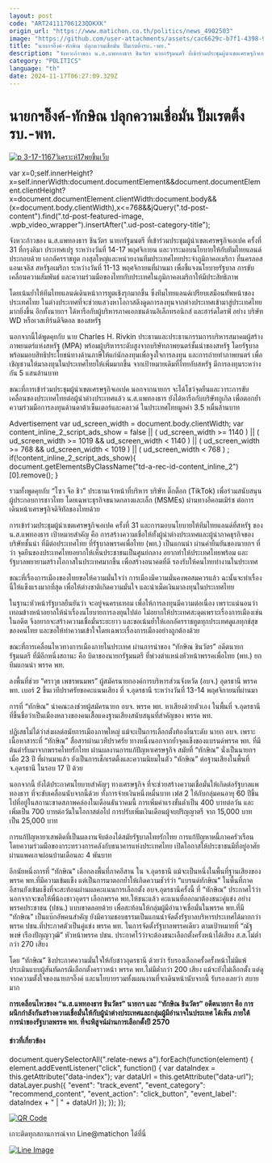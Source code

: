 ```yaml
---
layout: post
code: "ART24111706123QDKXK"
origin_url: "https://www.matichon.co.th/politics/news_4902503"
image: "https://github.com/user-attachments/assets/cac6629c-b7f1-4398-946b-a95b84772db4"
title: "นายกฯอิ๊งค์-ทักษิณ ปลุกความเชื่อมั่น ปั๊มเรตติ้งรบ.-พท."
description: "จังหวะก้าวของ น.ส.แพทองธาร ชินวัตร นายกรัฐมนตรี ที่เข้าร่วมประชุมผู้นำเขตเศรษฐกิจเอเปค ครั้งที่ 31 ที่กรุงลิมา ประเทศเปรู ระหว่างวันที่ 14-17 พฤศจิกายน"
category: "POLITICS"
language: "th"
date: 2024-11-17T06:27:09.329Z
---
```


# นายกฯอิ๊งค์-ทักษิณ ปลุกความเชื่อมั่น ปั๊มเรตติ้งรบ.-พท.

[![](https://www.matichon.co.th/wp-content/uploads/2024/11/p-3-17-1167วิเคราะห์17พยขึ้นเว็บ-.jpg "p 3-17-1167วิเคราะห์17พยขึ้นเว็บ")](https://www.matichon.co.th/wp-content/uploads/2024/11/p-3-17-1167วิเคราะห์17พยขึ้นเว็บ-.jpg)

var x=0;self.innerHeight?x=self.innerWidth:document.documentElement&&document.documentElement.clientHeight?x=document.documentElement.clientWidth:document.body&&(x=document.body.clientWidth),x<=768&&jQuery(".td-post-content").find(".td-post-featured-image, .wpb\_video\_wrapper").insertAfter(".ud-post-category-title");

จังหวะก้าวของ น.ส.แพทองธาร ชินวัตร นายกรัฐมนตรี ที่เข้าร่วมประชุมผู้นำเขตเศรษฐกิจเอเปค ครั้งที่ 31 ที่กรุงลิมา ประเทศเปรู ระหว่างวันที่ 14-17 พฤศจิกายน และวาระมอบนโยบายให้กับทีมไทยแลนด์ ประกอบด้วย เอกอัครราชทูต กงสุลใหญ่และหน่วยงานทีมประเทศไทยประจำภูมิภาคอเมริกา ที่นครลอสแอนเจลิส สหรัฐอเมริกา ระหว่างวันที่ 11-13 พฤศจิกายนที่ผ่านมา เพื่อชี้แจงนโยบายรัฐบาล การขับเคลื่อนความสัมพันธ์ และความร่วมมือของไทยกับประเทศในภูมิภาคอเมริกาให้มีประสิทธิภาพ

โดยเน้นย้ำให้ทีมไทยแลนด์เดินหน้าการทูตเชิงรุกมากขึ้น ซึ่งทีมไทยแลนด์เปรียบเสมือนทัพหน้าของประเทศไทย ในต่างประเทศที่จะช่วยแสวงหาโอกาสดึงดูดการลงทุนจากต่างประเทศเข้ามาสู่ประเทศไทยมากยิ่งขึ้น อีกทั้งนายกฯ ได้หารือกับผู้บริหารภาคเอกชนด้านอิเล็กทรอนิกส์ และฮาร์ดไดรฟ์ อย่าง บริษัท WD หรือเวสเทิร์นดิจิตอล ของสหรัฐ

นอกจากนี้ได้พูดคุยกับ นาย Charles H. Rivkin ประธานและประธานกรรมการบริหารสมาคมผู้สร้างภาพยนตร์แห่งสหรัฐ (MPA) พร้อมผู้บริหารระดับสูงจากบริษัทภาพยนตร์ชั้นนำของสหรัฐ โดยรัฐบาลพร้อมมอบสิทธิประโยชน์ทางด้านภาษีให้แก่นักลงทุนเพื่อจูงใจการลงทุน และการถ่ายทำภาพยนตร์ เพื่อเชิญชวนให้มาลงทุนในประเทศไทยให้เพิ่มมากขึ้น จากเป้าหมายเดิมที่ไทยกับสหรัฐ มีการลงทุนระหว่างกัน 5 แสนล้านบาท

ขณะที่การเข้าร่วมประชุมผู้นำเขตเศรษฐกิจเอเปค นอกจากนายกฯ จะได้โชว์จุดยืนและวาระการขับเคลื่อนของประเทศไทยต่อผู้นำต่างประเทศแล้ว น.ส.แพทองธาร ยังได้หารือกับบริษัทกูเกิล เพื่อตอกย้ำความร่วมมือการลงทุนด้านดาต้าเซ็นเตอร์และคลาวด์ ในประเทศไทยมูลค่า 3.5 หมื่นล้านบาท

Advertisement var ud\_screen\_width = document.body.clientWidth; var content\_inline\_2\_script\_ads\_show = false || ( ud\_screen\_width >= 1140 ) || ( ud\_screen\_width >= 1019 && ud\_screen\_width < 1140 ) || ( ud\_screen\_width >= 768 && ud\_screen\_width < 1019 ) || ( ud\_screen\_width < 768 ) ; if(!content\_inline\_2\_script\_ads\_show){ document.getElementsByClassName("td-a-rec-id-content\_inline\_2")\[0\].remove(); }

รวมทั้งพูดคุยกับ “โซว จือ ชิว” ประธานเจ้าหน้าที่บริหาร บริษัท ติ๊กต็อก (TikTok) เพื่อร่วมสนับสนุนผู้ประกอบการชาวไทย โดยเฉพาะธุรกิจขนาดกลางและเล็ก (MSMEs) ผ่านทางอีคอมเมิร์ซ ต่อการเดินหน้าเศรษฐกิจดิจิทัลของไทยด้วย

การเข้าร่วมประชุมผู้นำเขตเศรษฐกิจเอเปค ครั้งที่ 31 และการมอบนโยบายให้ทีมไทยแลนด์ที่สหรัฐ ของ น.ส.แพทองธาร เป้าหมายสำคัญ คือ การสร้างความเชื่อให้ทั้งผู้นำต่างประเทศและผู้นำภาคธุรกิจของบริษัทชั้นนำ ที่มีต่อประเทศไทย ที่รัฐบาลพรรคเพื่อไทย (พท.) เป็นแกนนำ ผ่านคำยืนยันของนายกฯ ที่ว่า จุดยืนของประเทศไทยอยากให้เห็นประชาชนเป็นศูนย์กลาง อยากทำให้ประเทศไทยพร้อม และรัฐบาลพยายามสร้างโอกาสในประเทศมากขึ้น เพื่อสร้างอนาคตที่ดี รองรับให้คนไทยทำงานในประเทศ

ขณะที่เรื่องการเมืองของไทยขอให้ความมั่นใจว่า การเมืองมีความมั่นคงพอสมควรแล้ว ฉะนั้นจะทำเรื่องนี้ให้แข็งแรงมากที่สุด เพื่อให้ต่างชาติเกิดความมั่นใจ และนำเม็ดเงินมาลงทุนในประเทศไทย

ในฐานะหัวหน้ารัฐบาลยืนยันว่า จะอยู่จนครบเทอม เพื่อให้การลงทุนมีความต่อเนื่อง เพราะแน่นอนว่า เทอมข้างหน้าอยากให้นำเรื่องนโยบายการลงทุนไปต่อ ไม่อยากให้ประเทศสะดุดเพราะเรื่องการเมืองเช่นในอดีต จึงอยากจะสร้างความเชื่อมั่นระยะยาว และขอเน้นย้ำให้เอกอัครราชทูตทุกประเทศดูแลทุกข์สุขของคนไทย และขอให้ทำความเข้าใจโดยเฉพาะเรื่องการเมืองอย่างถูกต้องด้วย

ขณะที่การเคลื่อนไหวทางการเมืองภายในประเทศ ผ่านการนำของ “ทักษิณ ชินวัตร” อดีตนายกรัฐมนตรี ที่มีอีกหนึ่งสถานะ คือ บิดาของนายกรัฐมนตรี ที่พ่วงตำแหน่งหัวหน้าพรรคเพื่อไทย (พท.) ยกทีมแกนนำ พรรค พท.

ลงพื้นที่ช่วย “ศราวุธ เพชรพนมพร” ผู้สมัครนายกองค์การบริหารส่วนจังหวัด (อบจ.) อุดรธานี พรรค พท. เบอร์ 2 ขึ้นเวทีปราศรัยขอคะแนนเสียง ที่ จ.อุดรธานี ระหว่างวันที่ 13-14 พฤศจิกายนที่ผ่านมา

การที่ “ทักษิณ” นำคณะลงช่วยผู้สมัครนายก อบจ. พรรค พท. หาเสียงด้วยตัวเอง ในพื้นที่ จ.อุดรธานี ที่ขึ้นชื่อว่าเป็นเมืองหลวงของคนเสื้อแดงฐานเสียงสนับสนุนที่สำคัญของ พรรค พท.

ปฏิเสธไม่ได้ว่าส่งผลต่อนัยการเมืองภาพใหญ่ แม้จะเป็นการเลือกตั้งท้องถิ่นระดับ นายก อบจ. เพราะเนื้อหาสาระที่ “ทักษิณ” สื่อสารผ่านเวทีปราศรัย ทางหนึ่งนอกจากย้ำจุดแข็งของแบรนด์พรรค พท. ที่มีต้นตำรับมาจากพรรคไทยรักไทย ผ่านผลงานการแก้ปัญหาเศรษฐกิจ สมัยที่ “ทักษิณ” นั่งเป็นนายกฯ เมื่อ 23 ปี ที่ผ่านมาแล้ว ยังเป็นการเช็กเรตติ้งและความนิยมในตัว “ทักษิณ” ต่อฐานเสียงในพื้นที่ จ.อุดรธานี ในรอบ 17 ปี ด้วย

นอกจากนี้ ยังได้ประกาศนโยบายสำคัญๆ ทางเศรษฐกิจ ที่จะช่วยสร้างความเชื่อมั่นให้เกิดต่อรัฐบาลแพทองธาร ที่จะขับเคลื่อนนับจากนี้ด้วย ทั้งการจ่ายเงินหนึ่งหมื่นบาท เฟส 2 ให้กับกลุ่มคนอายุ 60 ปีขึ้นไปที่อยู่ในสถานะขาดสภาพคล่องในเดือนธันวาคมนี้ การเพิ่มค่าแรงขั้นต่ำเป็น 400 บาทต่อวัน และเพิ่มเป็น 700 บาทต่อวันในโอกาสต่อไป การปรับเพิ่มเงินเดือนผู้จบปริญญาตรี จาก 15,000 บาท เป็น 25,000 บาท

การแก้ปัญหายาเสพติดที่เป็นผลงานจับต้องได้สมัยรัฐบาลไทยรักไทย การแก้ปัญหาหนี้ภาคครัวเรือน โดยความร่วมมือของกระทรวงการคลังกับธนาคารแห่งประเทศไทย เปิดโอกาสให้ประชาชนมีที่อยู่อาศัย ผ่านแพคเกจผ่อนบ้านเดือนละ 4 พันบาท

อีกนัยหนึ่งการที่ “ทักษิณ” เลือกลงพื้นที่ภาคอีสาน ใน จ.อุดรธานี แม้จะเป็นหนึ่งในพื้นที่ฐานเสียงของพรรค พท.ที่มีความเข้มแข็ง แต่เป็นการมาตอกย้ำให้เกิดความชัวร์ว่า “แบรนด์ทักษิณ” ในพื้นที่ภาคอีสานยังเข้มแข็งที่จะสะท้อนผ่านผลคะแนนการเลือกตั้ง อบจ.อุดรธานีครั้งนี้ ที่ “ทักษิณ” ประกาศไว้ว่า นอกจากจะขอให้พี่น้องชาวอุดรฯ เลือกพรรค พท.ให้ชนะแล้ว คะแนนที่ออกมาต้องชนะคู่แข่ง อย่างพรรคประชาชน (ปชน.) แบบขาดลอยด้วย เพื่อสะท้อนให้กลุ่มผู้มีอำนาจเชื่อมั่นในพรรค พท.ที่มี “ทักษิณ” เป็นแบ๊กอัพคนสำคัญ ยังมีความชอบธรรมเป็นแกนนำจัดตั้งรัฐบาลบริหารประเทศได้มากกว่า พรรค ปชน.ที่ประกาศตัวเป็นคู่แข่ง พรรค พท. ในการจัดตั้งรัฐบาลพรรคเดียว ตามเป้าหมายที่ “ณัฐพงษ์ เรืองปัญญาวุฒิ” หัวหน้าพรรค ปชน. ประกาศไว้ว่าจะต้องชนะเลือกตั้งครั้งหน้าได้เสียง ส.ส.ไม่ต่ำกว่า 270 เสียง

โดย “ทักษิณ” ชิงประกาศความมั่นใจให้กับชาวอุดรธานี ด้วยว่า รับรองเลือกครั้งครั้งหน้าไม่มีแพ้ ประเมินแบบผู้สันทัดกรณีเลือกตั้งคราวหน้า พรรค พท.ไม่มีต่ำกว่า 200 เสียง แม้จะยังไม่เลือกตั้ง แต่ดูจากความตั้งใจของนายกฯอิ๊งค์ และนโยบายรวมทั้งแผนงานที่จะเดินหน้านับจากนี้ รับรองเลยว่า สบายมาก

**การเคลื่อนไหวของ “น.ส.แพทองธาร ชินวัตร” นายกฯ และ “ทักษิณ ชินวัตร” อดีตนายกฯ คือ การผนึกกำลังกันสร้างความเชื่อมั่นให้กับผู้นำต่างประเทศและกลุ่มผู้มีอำนาจในประเทศ ได้เห็น ภายใต้การนำของรัฐบาลพรรค พท. ที่จะพิสูจน์ผ่านการเลือกตั้งปี 2570**

#### ข่าวที่เกี่ยวข้อง

document.querySelectorAll(".relate-news a").forEach(function(element) { element.addEventListener("click", function() { var dataIndex = this.getAttribute("data-index"); var dataUrl = this.getAttribute("data-url"); dataLayer.push({ "event": "track\_event", "event\_category": "recommend\_content", "event\_action": "click\_button", "event\_label": dataIndex + " | " + dataUrl }); }); });

[![QR Code](https://www.matichon.co.th/wp-content/uploads/2023/07/wob1371z.jpg)](https://lin.ee/ht0nDxX)

เกาะติดทุกสถานการณ์จาก Line@matichon ได้ที่นี่

[![Line Image](https://www.matichon.co.th/wp-content/uploads/2023/07/th.png)](https://lin.ee/ht0nDxX)